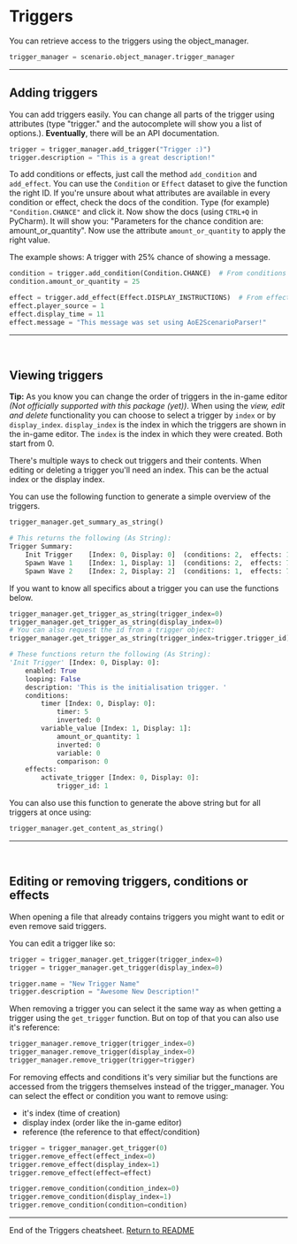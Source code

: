 # Triggers

You can retrieve access to the triggers using the object_manager. 

```py
trigger_manager = scenario.object_manager.trigger_manager
```

---

## Adding triggers
You can add triggers easily. You can change all parts of the trigger using attributes (type "trigger." and the autocomplete will show you a list of options.).  **Eventually**, there will be an API documentation. 

```py
trigger = trigger_manager.add_trigger("Trigger :)")
trigger.description = "This is a great description!"
```

To add conditions or effects, just call the method `add_condition` and `add_effect`. You can use the `Condition` or `Effect` dataset to give the function the right ID. If you're unsure about what attributes are available in every condition or effect, check the docs of the condition. Type (for example) `"Condition.CHANCE"` and click it. Now show the docs (using `CTRL+Q` in PyCharm). It will show you: "Parameters for the chance condition are: amount_or_quantity". Now use the attribute `amount_or_quantity` to apply the right value.

The example shows: A trigger with 25% chance of showing a message. 

```py
condition = trigger.add_condition(Condition.CHANCE)  # From conditions dataset
condition.amount_or_quantity = 25

effect = trigger.add_effect(Effect.DISPLAY_INSTRUCTIONS)  # From effects dataset
effect.player_source = 1
effect.display_time = 11
effect.message = "This message was set using AoE2ScenarioParser!"
```

---
&nbsp;  

## Viewing triggers

**Tip:** As you know you can change the order of triggers in the in-game editor *(Not officially supported with this package (yet))*. When using the *view, edit and delete* functionality you can choose to select a trigger by `index` or by `display_index`. `display_index` is the index in which the triggers are shown in the in-game editor. The `index` is the index in which they were created. Both start from 0.

There's multiple ways to check out triggers and their contents. When editing or deleting a trigger you'll need an index. This can be the actual index or the display index.

You can use the following function to generate a simple overview of the triggers.

```py
trigger_manager.get_summary_as_string()

# This returns the following (As String):
Trigger Summary:
	Init Trigger    [Index: 0, Display: 0]	(conditions: 2,  effects: 1)
	Spawn Wave 1    [Index: 1, Display: 1]	(conditions: 2,  effects: 7)
	Spawn Wave 2    [Index: 2, Display: 2]	(conditions: 1,  effects: 7)
```

If you want to know all specifics about a trigger you can use the functions below. 

```py
trigger_manager.get_trigger_as_string(trigger_index=0)
trigger_manager.get_trigger_as_string(display_index=0)
# You can also request the id from a trigger object:
trigger_manager.get_trigger_as_string(trigger_index=trigger.trigger_id)

# These functions return the following (As String):
'Init Trigger' [Index: 0, Display: 0]:
    enabled: True
    looping: False
    description: 'This is the initialisation trigger. '
    conditions:
        timer [Index: 0, Display: 0]:
            timer: 5
            inverted: 0
        variable_value [Index: 1, Display: 1]:
            amount_or_quantity: 1
            inverted: 0
            variable: 0
            comparison: 0
    effects:
        activate_trigger [Index: 0, Display: 0]:
            trigger_id: 1
```
You can also use this function to generate the above string but for all triggers at once using:
```py
trigger_manager.get_content_as_string()
```

---
&nbsp;  

## Editing or removing triggers, conditions or effects
When opening a file that already contains triggers you might want to edit or even remove said triggers.

You can edit a trigger like so:
```py
trigger = trigger_manager.get_trigger(trigger_index=0)
trigger = trigger_manager.get_trigger(display_index=0)

trigger.name = "New Trigger Name"
trigger.description = "Awesome New Description!"
```

When removing a trigger you can select it the same way as when getting a trigger using the `get_trigger` function. But on top of that you can also use it's reference:
```py
trigger_manager.remove_trigger(trigger_index=0)
trigger_manager.remove_trigger(display_index=0)
trigger_manager.remove_trigger(trigger=trigger)
```
For removing effects and conditions it's very similiar but the functions are accessed from the triggers themselves instead of the trigger_manager. You can select the effect or condition you want to remove using:
- it's index (time of creation)
- display index (order like the in-game editor)
- reference (the reference to that effect/condition)
```py
trigger = trigger_manager.get_trigger(0)
trigger.remove_effect(effect_index=0)
trigger.remove_effect(display_index=1)
trigger.remove_effect(effect=effect)

trigger.remove_condition(condition_index=0)
trigger.remove_condition(display_index=1)
trigger.remove_condition(condition=condition)
```
---

End of the Triggers cheatsheet. [Return to README](./../README.md)
